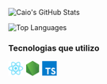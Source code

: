 ![Caio's GitHub Stats](https://github-readme-stats.vercel.app/api?username=caio123&show_icons=true&theme=dark)

![Top Languages](https://github-readme-stats.vercel.app/api/top-langs/?username=caio123&layout=compact&theme=dark)


### Tecnologias que utilizo

<img src="https://raw.githubusercontent.com/devicons/devicon/master/icons/react/react-original.svg" width="30" height="30" />
<img src="https://raw.githubusercontent.com/devicons/devicon/master/icons/nodejs/nodejs-original.svg" width="30" height="30" />
<img src="https://raw.githubusercontent.com/devicons/devicon/master/icons/typescript/typescript-original.svg" width="30" height="30" />
